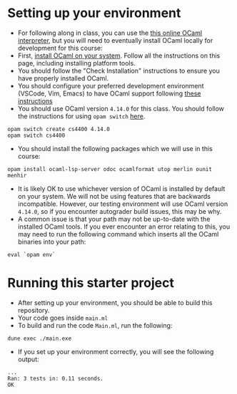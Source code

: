 # Setting up your environment

+ For following along in class, you can use the [this online OCaml interpreter](https://try.ocamlpro.com/), but you will need to eventually install OCaml 
  locally for development for this course: 
+ First, [install OCaml on your system](https://ocaml.org/docs/installing-ocaml).
  Follow all the instructions on this page, including installing platform tools.
+ You should follow the "Check Installation" instructions to ensure you
  have properly installed OCaml.
+ You should configure your preferred development environment (VSCode,
  Vim, Emacs) to have OCaml support following [these instructions](https://ocaml.org/docs/set-up-editor)
+ You should use OCaml version `4.14.0` for this class. You should follow
  the instructions for using `opam switch` [here](https://ocaml.org/docs/opam-switch-introduction). 

```
opam switch create cs4400 4.14.0
opam switch cs4400
```

+ You should install the following packages which we will use in this course:

```
opam install ocaml-lsp-server odoc ocamlformat utop merlin ounit menhir
```

+ It is likely OK to use whichever version of OCaml is installed by default
  on your system. We will not be using features that are backwards incompatible.
  However, our testing environment will use OCaml version `4.14.0`, so if you
  encounter autograder build issues, this may be why.
+ A common issue is that your path may not be up-to-date with the installed
  OCaml tools. If you ever encounter an error relating to this, you may need
  to run the following command which inserts all the OCaml binaries into your path:

```
eval `opam env`
```

# Running this starter project

+ After setting up your environment, you should be able to build this repository.
+ Your code goes inside `main.ml`
+ To build and run the code `Main.ml`, run the following:

```
dune exec ./main.exe
```

+ If you set up your environment correctly, you will see the following output:

```
...                              
Ran: 3 tests in: 0.11 seconds.
OK
```
